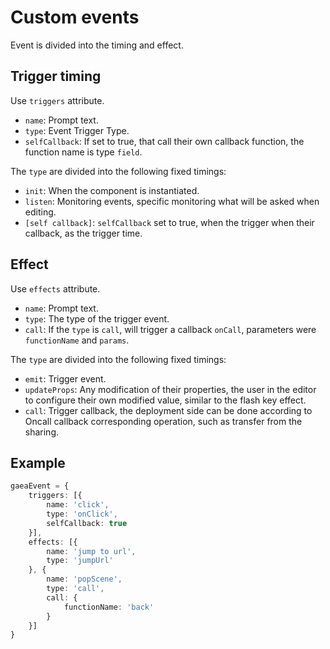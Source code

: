 # Custom events

Event is divided into the timing and effect.

## Trigger timing

Use `triggers` attribute.

- `name`: Prompt text.
- `type`: Event Trigger Type.
- `selfCallback`: If set to true, that call their own callback function, the function name is type `field`.

The `type` are divided into the following fixed timings:

- `init`: When the component is instantiated.
- `listen`: Monitoring events, specific monitoring what will be asked when editing.
- `[self callback]`: `selfCallback` set to true, when the trigger when their callback, as the trigger time.

## Effect

Use `effects` attribute.

- `name`: Prompt text.
- `type`: The type of the trigger event.
- `call`: If the `type` is `call`, will trigger a callback `onCall`, parameters were `functionName` and `params`.

The `type` are divided into the following fixed timings:

- `emit`: Trigger event.
- `updateProps`: Any modification of their properties, the user in the editor to configure their own modified value, similar to the flash key effect.
- `call`: Trigger callback, the deployment side can be done according to Oncall callback corresponding operation, such as transfer from the sharing.

## Example

```typescript
gaeaEvent = {
    triggers: [{
        name: 'click',
        type: 'onClick',
        selfCallback: true
    }],
    effects: [{
        name: 'jump to url',
        type: 'jumpUrl'
    }, {
        name: 'popScene',
        type: 'call',
        call: {
            functionName: 'back'
        }
    }]
}
```